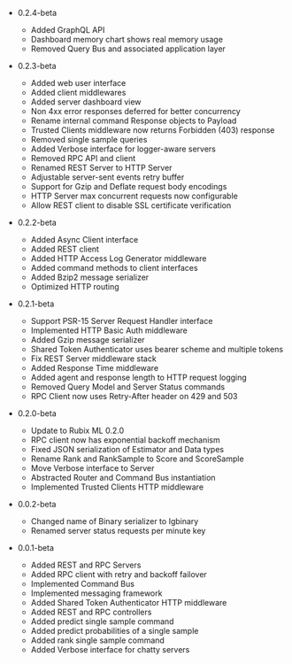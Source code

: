 - 0.2.4-beta
    - Added GraphQL API
    - Dashboard memory chart shows real memory usage
    - Removed Query Bus and associated application layer

- 0.2.3-beta
    - Added web user interface
    - Added client middlewares
    - Added server dashboard view
    - Non 4xx error responses deferred for better concurrency
    - Rename internal command Response objects to Payload
    - Trusted Clients middleware now returns Forbidden (403) response
    - Removed single sample queries
    - Added Verbose interface for logger-aware servers
    - Removed RPC API and client
    - Renamed REST Server to HTTP Server
    - Adjustable server-sent events retry buffer
    - Support for Gzip and Deflate request body encodings
    - HTTP Server max concurrent requests now configurable
    - Allow REST client to disable SSL certificate verification

- 0.2.2-beta
    - Added Async Client interface
    - Added REST client
    - Added HTTP Access Log Generator middleware
    - Added command methods to client interfaces
    - Added Bzip2 message serializer
    - Optimized HTTP routing

- 0.2.1-beta
    - Support PSR-15 Server Request Handler interface
    - Implemented HTTP Basic Auth middleware
    - Added Gzip message serializer
    - Shared Token Authenticator uses bearer scheme and multiple tokens
    - Fix REST Server middleware stack
    - Added Response Time middleware
    - Added agent and response length to HTTP request logging
    - Removed Query Model and Server Status commands
    - RPC Client now uses Retry-After header on 429 and 503

- 0.2.0-beta
    - Update to Rubix ML 0.2.0
    - RPC client now has exponential backoff mechanism
    - Fixed JSON serialization of Estimator and Data types
    - Rename Rank and RankSample to Score and ScoreSample
    - Move Verbose interface to Server
    - Abstracted Router and Command Bus instantiation
    - Implemented Trusted Clients HTTP middleware

- 0.0.2-beta
    - Changed name of Binary serializer to Igbinary
    - Renamed server status requests per minute key

- 0.0.1-beta
    - Added REST and RPC Servers
    - Added RPC client with retry and backoff failover
    - Implemented Command Bus
    - Implemented messaging framework
    - Added Shared Token Authenticator HTTP middleware
    - Added REST and RPC controllers
    - Added predict single sample command
    - Added predict probabilities of a single sample
    - Added rank single sample command
    - Added Verbose interface for chatty servers
